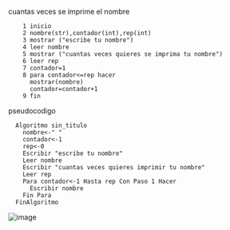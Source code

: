 cuantas veces se imprime el nombre

        1 inicio
        2 nombre(str),contador(int),rep(int)
        3 mostrar ("escribe tu nombre")
        4 leer nombre
        5 mostrar ("cuantas veces quieres se imprima tu nombre")
        6 leer rep
        7 contador=1
        8 para contador<=rep hacer
          mostrar(nombre)
          contador=contador+1
        9 fin


pseudocodigo

      Algoritmo sin_titulo
        nombre<-" "
        contador<-1
        rep<-0
        Escribir "escribe tu nombre"
        Leer nombre
        Escribir "cuantas veces quieres imprimir tu nombre"
        Leer rep
        Para contador<-1 Hasta rep Con Paso 1 Hacer
          Escribir nombre
        Fin Para
      FinAlgoritmo
      
![image](https://user-images.githubusercontent.com/111446113/187726173-e13b7c30-43a1-4480-b2fe-07147ca620f4.png)
